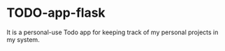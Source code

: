 # TODO-app-flask
It is a personal-use Todo app for keeping track of my personal projects in my system.
